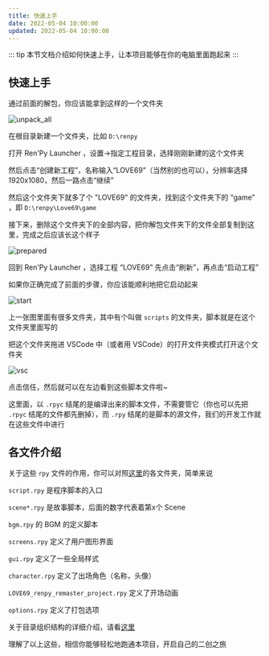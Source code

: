 ```yaml
---
title: 快速上手
date: 2022-05-04 10:00:00
updated: 2022-05-04 10:00:00
---
```


::: tip
本节文档介绍如何快速上手，让本项目能够在你的电脑里面跑起来
:::

## 快速上手

通过前面的解包，你应该能拿到这样的一个文件夹

![unpack_all](/Doc/images/dev/快速上手/unpack_all.PNG)

在根目录新建一个文件夹，比如 `D:\renpy`

打开 Ren'Py Launcher ，设置->指定工程目录，选择刚刚新建的这个文件夹

然后点击“创建新工程”，名称输入“LOVE69”（当然别的也可以），分辨率选择 1920x1080，然后一路点击“继续”

然后这个文件夹下就多了个 "LOVE69" 的文件夹，找到这个文件夹下的 “game” ，即 `D:\renpy\Love69\game`

接下来，删除这个文件夹下的全部内容，把你解包文件夹下的文件全部复制到这里，完成之后应该长这个样子

![prepared](/Doc/images/dev/快速上手/prepared.PNG)

回到 Ren'Py Launcher ，选择工程 “LOVE69” 先点击“刷新”，再点击“启动工程”

如果你正确完成了前面的步骤，你应该能顺利地把它启动起来

![start](/Doc/images/dev/快速上手/start.PNG)

上一张图里面有很多文件夹，其中有个叫做 `scripts` 的文件夹，脚本就是在这个文件夹里面写的

把这个文件夹拖进 VSCode 中（或者用 VSCode）的打开文件夹模式打开这个文件夹

![vsc](/Doc/images/dev/快速上手/vsc.PNG)

点击信任，然后就可以在左边看到这些脚本文件啦~

这里面，以 `.rpyc` 结尾的是编译出来的脚本文件，不需要管它（你也可以先把 `.rpyc` 结尾的文件都先删掉），而 `.rpy` 结尾的是脚本的源文件，我们的开发工作就在这些文件中进行

## 各文件介绍

关于这些 `rpy` 文件的作用，你可以对照[这里](https://github.com/luckykeeper/LOVE69_renpy_remaster/tree/main/%E5%B7%B2%E5%AE%8C%E6%88%90%E7%9A%84%E6%96%87%E6%A1%A3)的各文件夹，简单来说

`script.rpy` 是程序脚本的入口

`scene*.rpy` 是故事脚本，后面的数字代表着第x个 Scene

`bgm.rpy` 的 BGM 的定义脚本

`screens.rpy` 定义了用户图形界面

`gui.rpy` 定义了一些全局样式

`character.rpy` 定义了出场角色（名称，头像）

`LOVE69_renpy_remaster_project.rpy` 定义了开场动画

`options.rpy` 定义了打包选项

关于目录组织结构的详细介绍，请看[这里](/standard/目录组织结构.html)



理解了以上这些，相信你能够轻松地跑通本项目，开启自己的二创之旅

